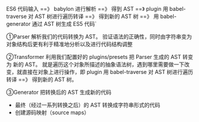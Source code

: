 ES6 代码输入 ==》 babylon 进行解析 ==》 得到 AST
==》 plugin 用 babel-traverse 对 AST 树进行遍历转译 ==》 得到新的 AST 树
==》 用 babel-generator 通过 AST 树生成 ES5 代码`


①Parser 解析我们的代码转换为 AST。 验证语法的正确性，同时由字符串变为对象结构后更有利于精准地分析以及进行代码结构调整

②Transformer 利用我们配置好的 plugins/presets 把 Parser 生成的 AST 转变为 新的 AST。
就是遍历这个对象所描述的抽象语法树，遇到哪里需要做一下改变，就直接在对象上进行操作，即 plugin 用 babel-traverse 对 AST 树进行遍历转译 ==》 得到新的 AST 树。

③Generator 把转换后的 AST 生成新的代码
- 最终（经过一系列转换之后）的 AST 转换成字符串形式的代码
- 创建源码映射（source maps）
